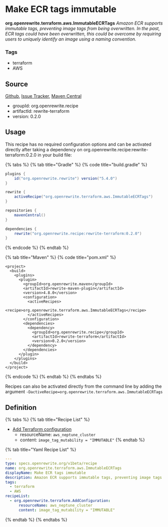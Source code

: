# Make ECR tags immutable

 **org.openrewrite.terraform.aws.ImmutableECRTags** _Amazon ECR supports immutable tags, preventing image tags from being overwritten. In the past, ECR tags could have been overwritten, this could be overcome by requiring users to uniquely identify an image using a naming convention._

### Tags

* terraform
* AWS

## Source

[Github](https://github.com/openrewrite/rewrite-terraform), [Issue Tracker](https://github.com/openrewrite/rewrite-terraform/issues), [Maven Central](https://search.maven.org/artifact/org.openrewrite.recipe/rewrite-terraform/0.2.0/jar)

* groupId: org.openrewrite.recipe
* artifactId: rewrite-terraform
* version: 0.2.0

## Usage

This recipe has no required configuration options and can be activated directly after taking a dependency on org.openrewrite.recipe:rewrite-terraform:0.2.0 in your build file:

{% tabs %}
{% tab title="Gradle" %}
{% code title="build.gradle" %}
```groovy
plugins {
    id("org.openrewrite.rewrite") version("5.4.0")
}

rewrite {
    activeRecipe("org.openrewrite.terraform.aws.ImmutableECRTags")
}

repositories {
    mavenCentral()
}

dependencies {
    rewrite("org.openrewrite.recipe:rewrite-terraform:0.2.0")
}
```
{% endcode %}
{% endtab %}

{% tab title="Maven" %}
{% code title="pom.xml" %}
```markup
<project>
  <build>
    <plugins>
      <plugin>
        <groupId>org.openrewrite.maven</groupId>
        <artifactId>rewrite-maven-plugin</artifactId>
        <version>4.8.0</version>
        <configuration>
          <activeRecipes>
            <recipe>org.openrewrite.terraform.aws.ImmutableECRTags</recipe>
          </activeRecipes>
        </configuration>
        <dependencies>
          <dependency>
            <groupId>org.openrewrite.recipe</groupId>
            <artifactId>rewrite-terraform</artifactId>
            <version>0.2.0</version>
          </dependency>
        </dependencies>
      </plugin>
    </plugins>
  </build>
</project>
```
{% endcode %}
{% endtab %}
{% endtabs %}

Recipes can also be activated directly from the command line by adding the argument `-DactiveRecipe=org.openrewrite.terraform.aws.ImmutableECRTags`

## Definition

{% tabs %}
{% tab title="Recipe List" %}
* [Add Terraform configuration](../addconfiguration.md)
  * resourceName: `aws_neptune_cluster`
  * content: `image_tag_mutability = "IMMUTABLE"`
{% endtab %}

{% tab title="Yaml Recipe List" %}
```yaml
---
type: specs.openrewrite.org/v1beta/recipe
name: org.openrewrite.terraform.aws.ImmutableECRTags
displayName: Make ECR tags immutable
description: Amazon ECR supports immutable tags, preventing image tags from being overwritten. In the past, ECR tags could have been overwritten, this could be overcome by requiring users to uniquely identify an image using a naming convention.
tags:
  - terraform
  - AWS
recipeList:
  - org.openrewrite.terraform.AddConfiguration:
      resourceName: aws_neptune_cluster
      content: image_tag_mutability = "IMMUTABLE"
```
{% endtab %}
{% endtabs %}

